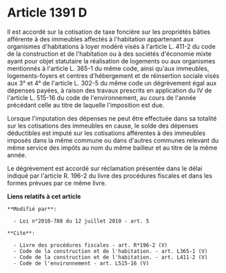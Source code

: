 # Article 1391 D

Il est accordé sur la cotisation de taxe foncière sur les propriétés bâties afférente à des immeubles affectés à l'habitation
appartenant aux organismes d'habitations à loyer modéré visés à l'article L. 411-2 du code de la construction et de
l'habitation ou à des sociétés d'économie mixte ayant pour objet statutaire la réalisation de logements ou aux organismes
mentionnés à l'article L. 365-1 du même code, ainsi qu'aux immeubles, logements-foyers et centres d'hébergement et de
réinsertion sociale visés aux 3° et 4° de l'article L. 302-5 du même code un dégrèvement égal aux dépenses payées, à raison
des travaux prescrits en application du IV de l'article L. 515-16 du code de l'environnement, au cours de l'année précédant
celle au titre de laquelle l'imposition est due. 

Lorsque l'imputation des dépenses ne peut être effectuée dans sa totalité sur les cotisations des immeubles en cause, le
solde des dépenses déductibles est imputé sur les cotisations afférentes à des immeubles imposés dans la même commune ou dans
d'autres communes relevant du même service des impôts au nom du même bailleur et au titre de la même année. 

Le dégrèvement est accordé sur réclamation présentée dans le délai indiqué par l'article R. 196-2 du livre des procédures
fiscales et dans les formes prévues par ce même livre.

**Liens relatifs à cet article**

	**Modifié par**:

	  - Loi n°2010-788 du 12 juillet 2010 - art. 5

	**Cite**:

	  - Livre des procédures fiscales - art. R*196-2 (V)
	  - Code de la construction et de l'habitation. - art. L365-1 (V)
	  - Code de la construction et de l'habitation. - art. L411-2 (V)
	  - Code de l'environnement - art. L515-16 (V)
